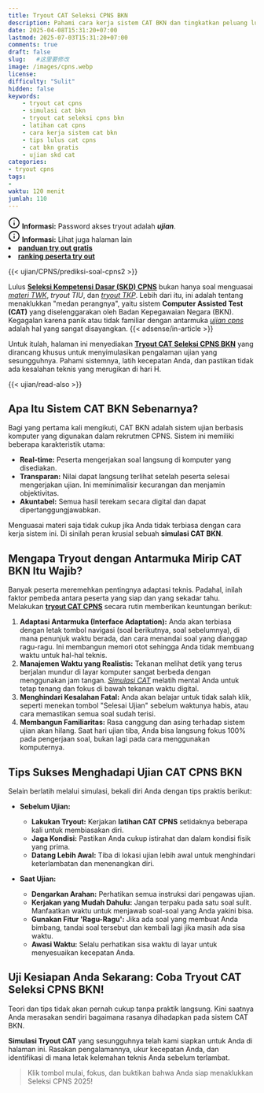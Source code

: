 ```yaml
---
title: Tryout CAT Seleksi CPNS BKN
description: Pahami cara kerja sistem CAT BKN dan tingkatkan peluang lulus dengan Tryout CAT Seleksi CPNS gratis. Simulasi antarmuka, manajemen waktu, & tips teknis.
date: 2025-04-08T15:31:20+07:00
lastmod: 2025-07-03T15:31:20+07:00
comments: true
draft: false 
slug:   #这里要修改
image: /images/cpns.webp
license: 
difficulty: "Sulit"
hidden: false
keywords: 
    - tryout cat cpns
    - simulasi cat bkn
    - tryout cat seleksi cpns bkn
    - latihan cat cpns
    - cara kerja sistem cat bkn
    - tips lulus cat cpns
    - cat bkn gratis
    - ujian skd cat
categories:
- tryout cpns
tags:
- 
waktu: 120 menit
jumlah: 110  
---
```


<div class="alert alert-info">
  <svg xmlns="http://www.w3.org/2000/svg" width="24" height="24" viewBox="0 0 24 24" fill="none" stroke="currentColor" stroke-width="2" stroke-linecap="round" stroke-linejoin="round" class="feather feather-info"><circle cx="12" cy="12" r="10"></circle><line x1="12" y1="16" x2="12" y2="12"></line>    <line x1="12" y1="8" x2="12.01" y2="8"></line>  </svg>
  <span><strong>Informasi:</strong> Password akses tryout adalah <b><i>ujian</b></i>.</span>
</div>
<div class="alert alert-info">
  <svg xmlns="http://www.w3.org/2000/svg" width="24" height="24" viewBox="0 0 24 24" fill="none" stroke="currentColor" stroke-width="2" stroke-linecap="round" stroke-linejoin="round" class="feather feather-info"><circle cx="12" cy="12" r="10"></circle><line x1="12" y1="16" x2="12" y2="12"></line>    <line x1="12" y1="8" x2="12.01" y2="8"></line>  </svg>
  <span><strong>Informasi:</strong> Lihat juga halaman lain<b> <li><a href="/ujian/cara-ikut-tryout-online-gratis">panduan try out gratis</a></li></b> <b><li><a href="/ujian/ranking-peserta-tryout">ranking peserta try out</a></li></b></span>
</div>


{{< ujian/CPNS/prediksi-soal-cpns2 >}}

Lulus **[Seleksi Kompetensi Dasar (SKD) CPNS](/ujian/cpns/try-out-skd-cpns-gratis/)** bukan hanya soal menguasai *[materi TWK](/ujian/cpns/tes-wawasan-kebangsaan/)*, *tryout TIU*, dan *[tryout TKP](/ujian/cpns/tryout-tkp-cpns/)*. Lebih dari itu, ini adalah tentang menaklukkan "medan perangnya", yaitu sistem **Computer Assisted Test (CAT)** yang diselenggarakan oleh Badan Kepegawaian Negara (BKN). Kegagalan karena panik atau tidak familiar dengan antarmuka *[ujian cpns](/ujian/)* adalah hal yang sangat disayangkan.
{{< adsense/in-article >}}

Untuk itulah, halaman ini menyediakan **[Tryout CAT Seleksi CPNS BKN](/ujian/cpns/tryout-cat-cpns-gratis/)** yang dirancang khusus untuk menyimulasikan pengalaman ujian yang sesungguhnya. Pahami sistemnya, latih kecepatan Anda, dan pastikan tidak ada kesalahan teknis yang merugikan di hari H.

{{< ujian/read-also >}}

## Apa Itu Sistem CAT BKN Sebenarnya?

Bagi yang pertama kali mengikuti, CAT BKN adalah sistem ujian berbasis komputer yang digunakan dalam rekrutmen CPNS. Sistem ini memiliki beberapa karakteristik utama:

* **Real-time:** Peserta mengerjakan soal langsung di komputer yang disediakan.
* **Transparan:** Nilai dapat langsung terlihat setelah peserta selesai mengerjakan ujian. Ini meminimalisir kecurangan dan menjamin objektivitas.
* **Akuntabel:** Semua hasil terekam secara digital dan dapat dipertanggungjawabkan.

Menguasai materi saja tidak cukup jika Anda tidak terbiasa dengan cara kerja sistem ini. Di sinilah peran krusial sebuah **simulasi CAT BKN**.

## Mengapa Tryout dengan Antarmuka Mirip CAT BKN Itu Wajib?

Banyak peserta meremehkan pentingnya adaptasi teknis. Padahal, inilah faktor pembeda antara peserta yang siap dan yang sekadar tahu. Melakukan **[tryout CAT CPNS](/categories/tryout-cpns/)** secara rutin memberikan keuntungan berikut:

1.  **Adaptasi Antarmuka (Interface Adaptation):** Anda akan terbiasa dengan letak tombol navigasi (soal berikutnya, soal sebelumnya), di mana penunjuk waktu berada, dan cara menandai soal yang dianggap ragu-ragu. Ini membangun memori otot sehingga Anda tidak membuang waktu untuk hal-hal teknis.
2.  **Manajemen Waktu yang Realistis:** Tekanan melihat detik yang terus berjalan mundur di layar komputer sangat berbeda dengan menggunakan jam tangan. *[Simulasi CAT](/ujian/cpns/tryout-cat-cpns-gratis/)* melatih mental Anda untuk tetap tenang dan fokus di bawah tekanan waktu digital.
3.  **Menghindari Kesalahan Fatal:** Anda akan belajar untuk tidak salah klik, seperti menekan tombol "Selesai Ujian" sebelum waktunya habis, atau cara memastikan semua soal sudah terisi.
4.  **Membangun Familiaritas:** Rasa canggung dan asing terhadap sistem ujian akan hilang. Saat hari ujian tiba, Anda bisa langsung fokus 100% pada pengerjaan soal, bukan lagi pada cara menggunakan komputernya.

## Tips Sukses Menghadapi Ujian CAT CPNS BKN

Selain berlatih melalui simulasi, bekali diri Anda dengan tips praktis berikut:

* **Sebelum Ujian:**
    * **Lakukan Tryout:** Kerjakan **latihan CAT CPNS** setidaknya beberapa kali untuk membiasakan diri.
    * **Jaga Kondisi:** Pastikan Anda cukup istirahat dan dalam kondisi fisik yang prima.
    * **Datang Lebih Awal:** Tiba di lokasi ujian lebih awal untuk menghindari keterlambatan dan menenangkan diri.

* **Saat Ujian:**
    * **Dengarkan Arahan:** Perhatikan semua instruksi dari pengawas ujian.
    * **Kerjakan yang Mudah Dahulu:** Jangan terpaku pada satu soal sulit. Manfaatkan waktu untuk menjawab soal-soal yang Anda yakini bisa.
    * **Gunakan Fitur 'Ragu-Ragu':** Jika ada soal yang membuat Anda bimbang, tandai soal tersebut dan kembali lagi jika masih ada sisa waktu.
    * **Awasi Waktu:** Selalu perhatikan sisa waktu di layar untuk menyesuaikan kecepatan Anda.

## Uji Kesiapan Anda Sekarang: Coba Tryout CAT Seleksi CPNS BKN!

Teori dan tips tidak akan pernah cukup tanpa praktik langsung. Kini saatnya Anda merasakan sendiri bagaimana rasanya dihadapkan pada sistem CAT BKN.

**Simulasi Tryout CAT** yang sesungguhnya telah kami siapkan untuk Anda di halaman ini. Rasakan pengalamannya, ukur kecepatan Anda, dan identifikasi di mana letak kelemahan teknis Anda sebelum terlambat.

>Klik tombol mulai, fokus, dan buktikan bahwa Anda siap menaklukkan Seleksi CPNS 2025!